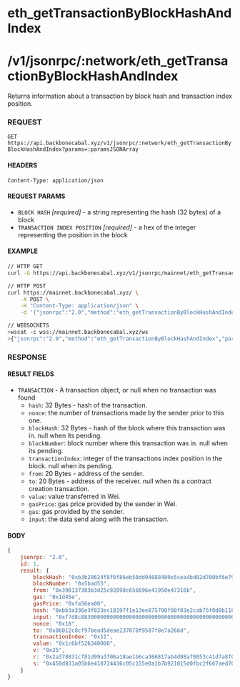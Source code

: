 # eth_getTransactionByBlockHashAndIndex

# /v1/jsonrpc/:network/eth_getTransactionByBlockHashAndIndex

Returns information about a transaction by block hash and transaction
index position.

### REQUEST

`GET https://api.backbonecabal.xyz/v1/jsonrpc/:network/eth_getTransactionByBlockHashAndIndex?params=:paramsJSONArray`

#### HEADERS

`Content-Type: application/json`

#### REQUEST PARAMS

- `BLOCK HASH` _[required]_ - a string representing the hash (32 bytes)
  of a block
- `TRANSACTION INDEX POSITION` _[required]_ - a hex of the integer
  representing the position in the block

#### EXAMPLE

```bash
// HTTP GET
curl -G https://api.backbonecabal.xyz/v1/jsonrpc/mainnet/eth_getTransactionByBlockHashAndIndex --data-urlencode 'params=["0xb3b20624f8f0f86eb50dd04688409e5cea4bd02d700bf6e79e9384d47d6a5a35","0x0"]'

// HTTP POST
curl https://mainnet.backbonecabal.xyz/ \
    -X POST \
    -H "Content-Type: application/json" \
    -d '{"jsonrpc":"2.0","method":"eth_getTransactionByBlockHashAndIndex","params": ["0xb3b20624f8f0f86eb50dd04688409e5cea4bd02d700bf6e79e9384d47d6a5a35","0x0"],"id":1}'

// WEBSOCKETS
>wscat -c wss://mainnet.backbonecabal.xyz/ws
>{"jsonrpc":"2.0","method":"eth_getTransactionByBlockHashAndIndex","params": ["0xb3b20624f8f0f86eb50dd04688409e5cea4bd02d700bf6e79e9384d47d6a5a35","0x0"],"id":1}
```

### RESPONSE

#### RESULT FIELDS

- `TRANSACTION` - A transaction object, or null when no transaction was
  found
  - `hash`: 32 Bytes - hash of the transaction.
  - `nonce`: the number of transactions made by the sender prior to this
    one.
  - `blockHash`: 32 Bytes - hash of the block where this transaction was
    in. null when its pending.
  - `blockNumber`: block number where this transaction was in. null when
    its pending.
  - `transactionIndex`: integer of the transactions index position in
    the block. null when its pending.
  - `from`: 20 Bytes - address of the sender.
  - `to`: 20 Bytes - address of the receiver. null when its a contract
    creation transaction.
  - `value`: value transferred in Wei.
  - `gasPrice`: gas price provided by the sender in Wei.
  - `gas`: gas provided by the sender.
  - `input`: the data send along with the transaction.

#### BODY

```js
{
    jsonrpc: "2.0",
    id: 1,
    result: {
        blockHash: "0xb3b20624f8f0f86eb50dd04688409e5cea4bd02d700bf6e79e9384d47d6a5a35",
        blockNumber: "0x5bad55",
        from: "0x398137383b3d25c92898c656696e41950e47316b",
        gas: "0x1d45e",
        gasPrice: "0xfa56ea00",
        hash: "0xbb3a336e3f823ec18197f1e13ee875700f08f03e2cab75f0d0b118dabb44cba0",
        input: "0xf7d8c88300000000000000000000000000000000000000000000000000000000000cee6100000000000000000000000000000000000000000000000000000000000ac3e1",
        nonce: "0x18",
        to: "0x06012c8cf97bead5deae237070f9587f8e7a266d",
        transactionIndex: "0x11",
        value: "0x1c6bf526340000",
        v: "0x25",
        r: "0x2a378831cf81d99a3f06a18ae1b6ca366817ab4d88a70053c41d7a8f0368e031",
        s: "0x450d831a05b6e418724436c05c155e0a1b7b921015d0fbc2f667aed709ac4fb5"
    }
}
```

